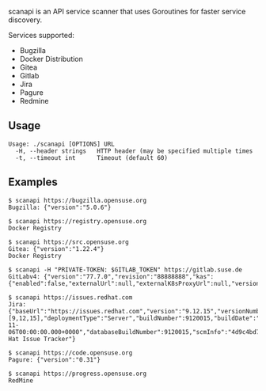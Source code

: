 
scanapi is an API service scanner that uses Goroutines for faster service discovery.

Services supported:
- Bugzilla
- Docker Distribution
- Gitea
- Gitlab
- Jira
- Pagure
- Redmine

## Usage

```
Usage: ./scanapi [OPTIONS] URL
  -H, --header strings   HTTP header (may be specified multiple times
  -t, --timeout int      Timeout (default 60)
```

## Examples

```
$ scanapi https://bugzilla.opensuse.org
Bugzilla: {"version":"5.0.6"}

$ scanapi https://registry.opensuse.org
Docker Registry

$ scanapi https://src.opensuse.org
Gitea: {"version":"1.22.4"}
Docker Registry

$ scanapi -H "PRIVATE-TOKEN: $GITLAB_TOKEN" https://gitlab.suse.de
GitLabv4: {"version":"77.7.0","revision":"88888888","kas":{"enabled":false,"externalUrl":null,"externalK8sProxyUrl":null,"version":null},"enterprise":false}

$ scanapi https://issues.redhat.com
Jira: {"baseUrl":"https://issues.redhat.com","version":"9.12.15","versionNumbers":[9,12,15],"deploymentType":"Server","buildNumber":9120015,"buildDate":"2024-11-06T00:00:00.000+0000","databaseBuildNumber":9120015,"scmInfo":"4d9c4bd7a744d02f6fd1c40b1e7bc5cff95adbdc","serverTitle":"Red Hat Issue Tracker"}

$ scanapi https://code.opensuse.org
Pagure: {"version":"0.31"}

$ scanapi https://progress.opensuse.org
RedMine
```
